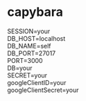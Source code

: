 # capybara

SESSION=your  
DB_HOST=localhost  
DB_NAME=self  
DB_PORT=27017  
PORT=3000  
DB=your  
SECRET=your  
googleClientID=your  
googleClientSecret=your  
